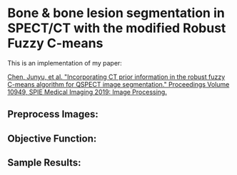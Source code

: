 # Bone & bone lesion segmentation in SPECT/CT with the modified Robust Fuzzy C-means
This is an implementation of my paper:

<a href="https://www.spiedigitallibrary.org/conference-proceedings-of-spie/10949/109491W/Incorporating-CT-prior-information-in-the-robust-fuzzy-C-means/10.1117/12.2506805.short">Chen, Junyu, et al. "Incorporating CT prior information in the robust fuzzy C-means algorithm for QSPECT image segmentation." Proceedings Volume 10949, SPIE Medical Imaging 2019: Image Processing.</a>
## Preprocess Images:

## Objective Function:


## Sample Results:
